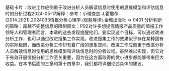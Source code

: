 

基础卡片：改进工作应侧重于改进分析人员解读信息时使用的思维模型和评估信息时的分析过程2024-05-17解释：参考：小理查兹·J.霍耶尔.(2014.2021).2024033情报分析心理学.(张魁等译).金城出版社 => 0401 分析判断的策略：超越不完整信息的限制原文：P92对许多想提高情报产品质量的情报工作领导人和管理者而言，本章的这些发现提醒他们，要实现这个目标，可以通过改进分析工作，也可以通过改进搜集工作实现。改进搜集工作的效果似乎存在某种固有的实际极限，而改进分析工作却有着广阔的想象空间。改进工作应侧重于改进分析人员解读信息时使用的思维模型和评估信息时的分析过程。虽然难以实现，但它对于有效开展情报分析工作至关重要，因为在这方面取得的微小进步都能够带来巨大收益。在本书后面的三章和第十四章中，我们都将详细论述具体的建议。